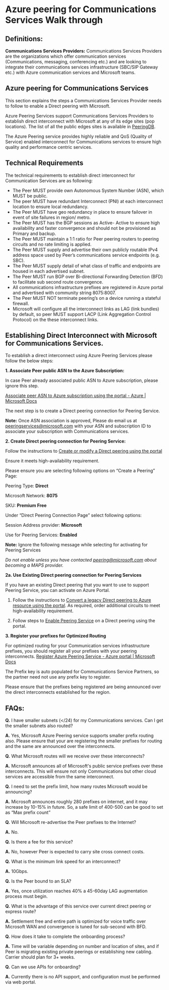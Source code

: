  # Azure peering for Communications Services Walk through
## Definitions:

**Communications Services Providers:**  Communications Services Providers are the organizations which offer communication services (Communications, messaging, conferencing etc.) and are looking to integrate their communications services infrastructure (SBC/SIP Gateway etc.)  with Azure communication services and Microsoft teams. 

## Azure peering for Communications Services 
This section explains the steps a Communications Services Provider needs to follow to enable a Direct peering with Microsoft.

Azure Peering Services support Communications Services Providers to establish direct interconnect with Microsoft at any of its edge sites (pop locations). The list of all the public edges sites is available in [PeeringDB](https://www.peeringdb.com/net/694).

The Azure Peering service provides highly reliable and QoS (Quality of Service) enabled interconnect for Communications services to ensure high quality and performance centric services.
## Technical Requirements
The technical requirements to establish direct interconnect for  Communication Services are as following:
-	The Peer MUST provide own Autonomous System Number (ASN), which MUST be public.
-	The peer MUST have redundant Interconnect (PNI) at each interconnect location to ensure local redundancy.
-	The Peer MUST have geo redundancy in place to ensure failover in event of site failures in region/ metro.
-	The Peer MUST has the BGP sessions as Active- Active to ensure high availability and faster convergence and should not be provisioned as Primary and backup.
-	The Peer MUST maintain a 1:1 ratio for Peer peering routers to peering circuits and no rate limiting is applied.
-	The Peer MUST supply and advertise their own publicly routable IPv4 address space used by Peer’s communications service endpoints (e.g. SBC). 
-	The Peer MUST supply detail of what class of traffic and endpoints are housed in each advertised subnet. 
-	The Peer MUST run BGP over Bi-directional Forwarding Detection (BFD) to facilitate sub second route convergence.
-	All communications infrastructure prefixes are registered in Azure portal and advertised with community string 8075:8007.
-	The Peer MUST NOT terminate peering’s on a device running a stateful firewall. 
-	Microsoft will configure all the interconnect links as LAG (link bundles) by default, so peer MUST support LACP (Link Aggregation Control Protocol) on the these interconnect links.

## Establishing Direct Interconnect with Microsoft for Communications Services.

To establish a direct interconnect using Azure Peering Services please follow the below steps:

**1.	Associate Peer public ASN to the Azure Subscription:**

In case Peer already associated public ASN to Azure subscription, please ignore this step.

[Associate peer ASN to Azure subscription using the portal - Azure | Microsoft Docs](https://docs.microsoft.com/en-us/azure/internet-peering/howto-subscription-association-portal)

The next step is to create a Direct peering connection for Peering Service.

**Note:** Once ASN association is approved, Please do email us at peeringservices@microsoft.com with your ASN and subscription ID to associate your subscription with Communications services. 

**2.	Create Direct peering connection for Peering Service:**

Follow the instructions to [Create or modify a Direct peering using the portal](https://docs.microsoft.com/en-us/azure/internet-peering/howto-direct-portal)

Ensure it meets high-availability requirement.

Please ensure you are selecting following options on “Create a Peering” Page:

Peering Type:	**Direct**

Microsoft Network:	**8075**

SKU: 		**Premium Free**


Under “Direct Peering Connection Page” select following options:

Session Address provider:	**Microsoft**

Use for Peering Services: 	**Enabled**

**Note:** Ignore the following message while selecting for activating for Peering Services

*Do not enable unless you have contacted peering@microsoft.com about becoming a MAPS provider.*


  **2a. Use Existing Direct peering connection for Peering Services**

If you have an existing Direct peering that you want to use to support Peering Service, you can activate on Azure Portal.
1.	Follow the instructions to [Convert a legacy Direct peering to Azure resource using the portal](https://docs.microsoft.com/en-us/azure/internet-peering/howto-legacy-direct-portal).
As required, order additional circuits to meet high-availability requirement.

2.	Follow steps to [Enable Peering Service](https://docs.microsoft.com/en-us/azure/internet-peering/howto-peering-service-portal) on a Direct peering using the portal.




**3.	Register your prefixes for Optimized Routing**

For optimized routing for your Communication services infrastructure prefixes, you should register all your prefixes with your peering interconnects.
[Register Azure Peering Service - Azure portal | Microsoft Docs](https://docs.microsoft.com/en-us/azure/peering-service/azure-portal)

The Prefix key is auto populated for Communications Service Partners, so the partner need not use any prefix key to register. 

Please ensure that the prefixes being registered are being announced over the direct interconnects established for the region.


## FAQs:

**Q.**	I have smaller subnets (</24) for my Communications services. Can I get the smaller subnets also routed?

**A.**	Yes, Microsoft Azure Peering service supports smaller prefix routing also. Please ensure that your are registering the smaller prefixes for routing and the same are announced over the interconnects.

**Q.**	What Microsoft routes will we receive over these interconnects?

**A.** Microsoft announces all of Microsoft's public service prefixes over these interconnects. This will ensure not only Communications but other cloud services are accessible from the same interconnect.

**Q.**	I need to set the prefix limit, how many routes Microsoft would be announcing?

**A.** Microsoft announces roughly 280 prefixes on internet, and it may increase by 10-15% in future. So, a safe limit of 400-500 can be good to set as “Max prefix count”

**Q.** Will Microsoft re-advertise the Peer prefixes to the Internet?

**A.** No.

**Q.** Is there a fee for this service?

**A.** No, however Peer is expected to carry site cross connect costs.

**Q.** What is the minimum link speed for an interconnect?

**A.** 10Gbps.

**Q.** Is the Peer bound to an SLA?

**A.** Yes, once utilization reaches 40% a 45-60day LAG augmentation process must begin.

**Q.** What is the advantage of this service over current direct peering or express route?

**A.** Settlement free and entire path is optimized for voice traffic over Microsoft WAN and convergence is tuned for sub-second with BFD.

**Q.** How does it take to complete the onboarding process?

**A.** Time will be variable depending on number and location of sites, and if Peer is migrating existing private peerings or establishing new cabling. Carrier should plan for 3+ weeks.

**Q.** Can we use APIs for onboarding?

**A.** Currently there is no API support, and configuration must be performed via web portal. 
